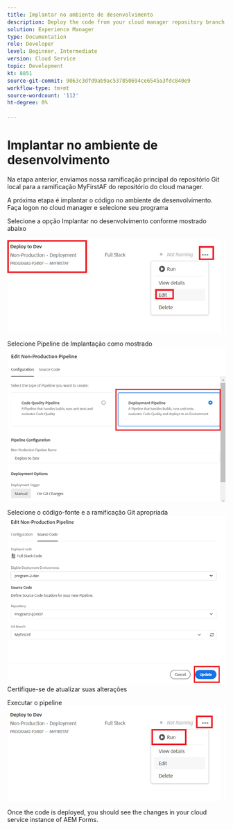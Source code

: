 ```yaml
---
title: Implantar no ambiente de desenvolvimento
description: Deploy the code from your cloud manager repository branch
solution: Experience Manager
type: Documentation
role: Developer
level: Beginner, Intermediate
version: Cloud Service
topic: Development
kt: 8851
source-git-commit: 9063c3dfd9ab9ac537850694ce6545a3fdc840e9
workflow-type: tm+mt
source-wordcount: '112'
ht-degree: 0%

---
```



# Implantar no ambiente de desenvolvimento

Na etapa anterior, enviamos nossa ramificação principal do repositório Git local para a ramificação MyFirstAF do repositório do cloud manager.

A próxima etapa é implantar o código no ambiente de desenvolvimento.
Faça logon no cloud manager e selecione seu programa

Selecione a opção Implantar no desenvolvimento conforme mostrado abaixo


![primeira etapa](assets/deploy-first-step1.png)


Selecione Pipeline de Implantação como mostrado
![primeira etapa](assets/deploy1.png)

Selecione o código-fonte e a ramificação Git apropriada
![primeira etapa](assets/deploy2.png)
Certifique-se de atualizar suas alterações

Executar o pipeline
![pipeline de execução](assets/run-pipeline.png)

Once the code is deployed, you should see the changes in your cloud service instance of AEM Forms.
